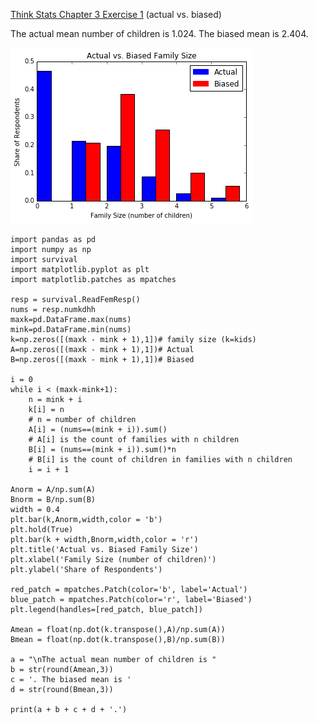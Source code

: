 [Think Stats Chapter 3 Exercise 1](http://greenteapress.com/thinkstats2/html/thinkstats2004.html#toc31) (actual vs. biased)

The actual mean number of children is 1.024. The biased mean is 2.404. 

![Image of plot](https://raw.githubusercontent.com/WDUpdegraff/dsp/master/actualvsbiased.png)

```
import pandas as pd
import numpy as np
import survival
import matplotlib.pyplot as plt
import matplotlib.patches as mpatches

resp = survival.ReadFemResp()
nums = resp.numkdhh
maxk=pd.DataFrame.max(nums)
mink=pd.DataFrame.min(nums)
k=np.zeros([(maxk - mink + 1),1])# family size (k=kids)
A=np.zeros([(maxk - mink + 1),1])# Actual
B=np.zeros([(maxk - mink + 1),1])# Biased

i = 0
while i < (maxk-mink+1):
    n = mink + i
    k[i] = n
    # n = number of children
    A[i] = (nums==(mink + i)).sum()
    # A[i] is the count of families with n children
    B[i] = (nums==(mink + i)).sum()*n
    # B[i] is the count of children in families with n children
    i = i + 1

Anorm = A/np.sum(A)
Bnorm = B/np.sum(B)
width = 0.4
plt.bar(k,Anorm,width,color = 'b')
plt.hold(True)
plt.bar(k + width,Bnorm,width,color = 'r')
plt.title('Actual vs. Biased Family Size')
plt.xlabel('Family Size (number of children)')
plt.ylabel('Share of Respondents')

red_patch = mpatches.Patch(color='b', label='Actual')
blue_patch = mpatches.Patch(color='r', label='Biased')
plt.legend(handles=[red_patch, blue_patch])

Amean = float(np.dot(k.transpose(),A)/np.sum(A))
Bmean = float(np.dot(k.transpose(),B)/np.sum(B))

a = "\nThe actual mean number of children is "
b = str(round(Amean,3))
c = '. The biased mean is '
d = str(round(Bmean,3))

print(a + b + c + d + '.')
```
